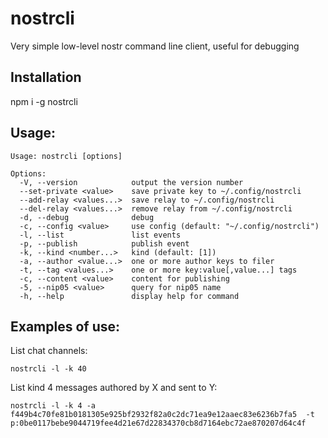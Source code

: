 # nostrcli


Very simple low-level nostr command line client, useful for debugging

## Installation

npm i -g nostrcli

## Usage:

```
Usage: nostrcli [options]

Options:
  -V, --version            output the version number
  --set-private <value>    save private key to ~/.config/nostrcli
  --add-relay <values...>  save relay to ~/.config/nostrcli
  --del-relay <values...>  remove relay from ~/.config/nostrcli
  -d, --debug              debug
  -c, --config <value>     use config (default: "~/.config/nostrcli")
  -l, --list               list events
  -p, --publish            publish event
  -k, --kind <number...>   kind (default: [1])
  -a, --author <value...>  one or more author keys to filer
  -t, --tag <values...>    one or more key:value[,value...] tags
  -c, --content <value>    content for publishing
  -5, --nip05 <value>      query for nip05 name
  -h, --help               display help for command
```

## Examples of use:

List chat channels:

`nostrcli -l -k 40`

List kind 4 messages authored by X and sent to Y:

`nostrcli -l -k 4 -a f449b4c70fe81b0181305e925bf2932f82a0c2dc71ea9e12aaec83e6236b7fa5  -t p:0be0117bebe9044719fee4d21e67d22834370cb8d7164ebc72ae870207d64c4f`

